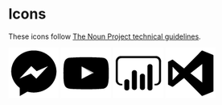 # Icons

These icons follow [The Noun Project technical guidelines][guidelines].

![Messenger logo](./MessengerLogo100x100.png)
![TouTube logo](./YouTubeLogo100x100.png)
![Power BI logo](./PowerBiLogo100x100.png)
![Visual Studio logo](./VisualStudioLogo100x100.png)

[guidelines]: https://thenounproject.com/handbook/create/#technical_guidelines
